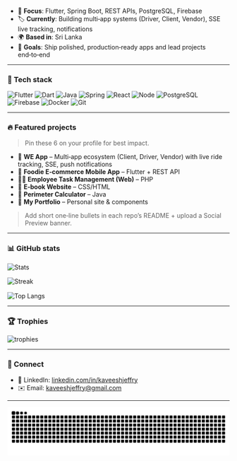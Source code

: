 <!-- Profile README for KaveeshJeffry -->
- 🧭 **Focus**: Flutter, Spring Boot, REST APIs, PostgreSQL, Firebase
- 🏷️ **Currently**: Building multi‑app systems (Driver, Client, Vendor), SSE live tracking, notifications
- 🌍 **Based in**: Sri Lanka
- 🎯 **Goals**: Ship polished, production‑ready apps and lead projects end‑to‑end


---


### 🧰 Tech stack
<p>
<img src="https://cdn.jsdelivr.net/gh/devicons/devicon/icons/flutter/flutter-original.svg" height="36" alt="Flutter"/>
<img src="https://cdn.jsdelivr.net/gh/devicons/devicon/icons/dart/dart-original.svg" height="36" alt="Dart"/>
<img src="https://cdn.jsdelivr.net/gh/devicons/devicon/icons/java/java-original.svg" height="36" alt="Java"/>
<img src="https://cdn.jsdelivr.net/gh/devicons/devicon/icons/spring/spring-original.svg" height="36" alt="Spring"/>
<img src="https://cdn.jsdelivr.net/gh/devicons/devicon/icons/react/react-original.svg" height="36" alt="React"/>
<img src="https://cdn.jsdelivr.net/gh/devicons/devicon/icons/nodejs/nodejs-original.svg" height="36" alt="Node"/>
<img src="https://cdn.jsdelivr.net/gh/devicons/devicon/icons/postgresql/postgresql-original.svg" height="36" alt="PostgreSQL"/>
<img src="https://cdn.jsdelivr.net/gh/devicons/devicon/icons/firebase/firebase-plain.svg" height="36" alt="Firebase"/>
<img src="https://cdn.jsdelivr.net/gh/devicons/devicon/icons/docker/docker-original.svg" height="36" alt="Docker"/>
<img src="https://cdn.jsdelivr.net/gh/devicons/devicon/icons/git/git-original.svg" height="36" alt="Git"/>
</p>


---


### 🔥 Featured projects
> Pin these 6 on your profile for best impact.


- 🚕 **WE App** – Multi‑app ecosystem (Client, Driver, Vendor) with live ride tracking, SSE, push notifications
- 🛒 **Foodie E‑commerce Mobile App** – Flutter + REST API
- 🧑‍💼 **Employee Task Management (Web)** – PHP
- 📘 **E‑book Website** – CSS/HTML
- 📐 **Perimeter Calculator** – Java
- 🧩 **My Portfolio** – Personal site & components


> Add short one‑line bullets in each repo’s README + upload a Social Preview banner.


---


### 📊 GitHub stats
<p>
<img align="center" src="https://github-readme-stats.vercel.app/api?username=KaveeshJeffry&show_icons=true&theme=transparent" alt="Stats" />
</p>
<p>
<img align="center" src="https://github-readme-streak-stats.herokuapp.com/?user=KaveeshJeffry&theme=transparent" alt="Streak" />
</p>
<p>
<img align="center" src="https://github-readme-stats.vercel.app/api/top-langs/?username=KaveeshJeffry&layout=compact&theme=transparent" alt="Top Langs" />
</p>


---


### 🏆 Trophies
<p>
<img src="https://github-profile-trophy.vercel.app/?username=KaveeshJeffry&theme=onestar&margin-w=8&margin-h=8" alt="trophies"/>
</p>


---


### 🤝 Connect
- 💼 LinkedIn: [linkedin.com/in/kaveeshjeffry](https://www.linkedin.com/in/kaveeshjeffry)
- ✉️ Email: kaveeshjeffry@gmail.com


---


<picture>
  <source media="(prefers-color-scheme: dark)" srcset="https://raw.githubusercontent.com/KaveeshJeffry/KaveeshJeffry/output/github-contribution-grid-snake-dark.svg">
  <img alt="github contribution snake" src="https://raw.githubusercontent.com/KaveeshJeffry/KaveeshJeffry/output/github-contribution-grid-snake.svg">
</picture>

